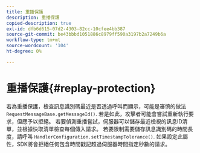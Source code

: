 ```yaml
---
title: 重播保護
description: 重播保護
copied-description: true
exl-id: dfb6d615-07d2-4303-82cc-10cfee4bb387
source-git-commit: be43bbbd1051886c8979ff590a3197b2a7249b6a
workflow-type: tm+mt
source-wordcount: '104'
ht-degree: 0%

---
```


# 重播保護{#replay-protection}

若為重播保護，檢查訊息識別碼最近是否透過呼叫而顯示，可能是審慎的做法 `RequestMessageBase.getMessageId()`. 若是如此，攻擊者可能會嘗試重新執行要求，但應予以拒絕。 若要偵測重播嘗試，伺服器可以儲存最近檢視的訊息ID清單，並根據快取清單檢查每個傳入請求。 若要限制需要儲存訊息識別碼的時間長度，請呼叫 `HandlerConfiguration.setTimestampTolerance()`. 如果設定此屬性，SDK將會拒絕任何包含時間戳記超過伺服器時間指定秒數的請求。
